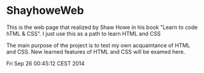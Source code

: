 ShayhoweWeb
===========

This is the web page that realized by Shaw Howe in his book "Learn to code hTML & CSS".
I just use this as a path to learn HTML and CSS

The main purpose of the project is to test my own acquaintance of HTML and CSS.
New learned features of HTML and CSS will be examed here.


Fri Sep 26 00:45:12 CEST 2014
